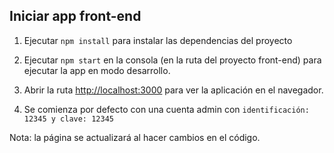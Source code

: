 ## Iniciar app front-end

1. Ejecutar `npm install` para instalar las dependencias del proyecto

1. Ejecutar `npm start` en la consola (en la ruta del proyecto front-end) para ejecutar la app en modo desarrollo.

2. Abrir la ruta [http://localhost:3000](http://localhost:3000) para ver la aplicación en el navegador.

3. Se comienza por defecto con una cuenta admin con `identificación: 12345 y clave: 12345`

Nota: la página se actualizará al hacer cambios en el código.